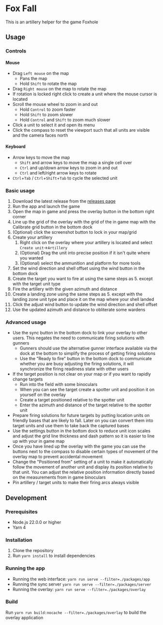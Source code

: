 # Fox Fall

This is an artillery helper for the game Foxhole

## Usage

### Controls

#### Mouse

- Drag `Left mouse` on the map
  - Pans the map
  - Hold `Shift` to rotate the map
- Drag `Right mouse` on the map to rotate the map
- If rotation is locked right click to create a unit where the mouse cursor is located
- Scroll the mouse wheel to zoom in and out
  - Hold `Control` to zoom faster
  - Hold `Shift` to zoom slower
  - Hold `Control` and `Shift` to zoom much slower
- Click a unit to select it and open its menu
- Click the compass to reset the viewport such that all units are visible and the camera faces north

#### Keyboard

- Arrow keys to move the map
  - `Shift` and arrow keys to move the map a single cell over
  - `Ctrl` and up/down arrow keys to zoom in and out
  - `Ctrl` and left/right arrow keys to rotate
- `Ctrl`+`Tab` / `Ctrl`+`Shift`+`Tab` to cycle the selected unit

### Basic usage

1. Download the latest release from the [releases page](https://github.com/KaoSDlanor/fox-fall/releases)
2. Run the app and launch the game
3. Open the map in game and press the overlay button in the bottom right corner
4. Line up the grid of the overlay with the grid of the in game map with the Calibrate grid button in the bottom dock
5. (Optional) click the screenshot button to lock in your map/grid
6. Create your artillery
   1. Right click on the overlay where your artillery is located and select `Create unit`->`Artillery`
   2. (Optional) Drag the unit into precise position if it isn't quite where you wanted
   3. (Optional) select the ammunition and platform for more tools
7. Set the wind direction and shell offset using the wind button in the bottom dock
8. Create the target you want to fire at using the same steps as 5. except with the target unit type
9. Fire the artillery with the given azimuth and distance
10. Create a landing zone using the same steps as 5. except with the landing zone unit type and place it on the map where your shell landed
11. Click the adjust wind button to update the wind direction and shell offset
12. Use the updated azimuth and distance to obliterate some wardens

### Advanced usage

- Use the sync button in the bottom dock to link your overlay to other users. This negates the need to communicate firing solutions with gunners
  - Gunners should use the alternative gunner interface available via the dock at the bottom to simplify the process of getting firing solutions
  - Use the "Ready to fire" button in the bottom dock to communicate whether you are busy adjusting the firing solutions, it will synchronize the firing readiness state with other users
- If the target position is not clear on your map or if you want to rapidly change targets
  - Run into the field with some binoculars
  - When you can see the target create a spotter unit and position it on yourself on the overlay
  - Create a target positioned relative to the spotter unit
  - Enter the azimuth and distance of the target relative to the spotter unit
- Prepare firing solutions for future targets by putting location units on friendly bases that are likely to fall. Later on you can convert them into target units and use them to take back the captured bases
- Use the settings button in the bottom dock to reduce unit icon scales and adjust the grid line thickness and dash pattern so it is easier to line up with your in game map
- Once you have lined up the overlay with the game you can use the buttons next to the compass to disable certain types of movement of the overlay map to prevent accidental movement
- Change the "Positioned from" setting of a unit to make it automatically follow the movement of another unit and display its position relative to that unit. You can adjust the relative position information directly based on the measurements from in game binoculars
- Pin artillery / target units to make their firing arcs always visible

## Development

### Prerequisites

- Node.js 22.0.0 or higher
- Yarn 4

### Installation

1. Clone the repository
2. Run `yarn install` to install dependencies

### Running the app

- Running the web interface: `yarn run serve --filter=./packages/app`
- Running the sync server `yarn run serve --filter=./packages/server`
- Running the overlay: `yarn run serve --filter=./packages/overlay`

### Build

Run `yarn run build:nocache --filter=./packages/overlay` to build the overlay application